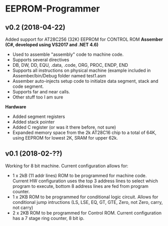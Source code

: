 # EEPROM-Programmer

v0.2 (2018-04-22)
--------------------------------------------------------------------------------------
Added support for AT28C256 (32K) EEPROM for CONTROL ROM
**Assember (C#, developed using VS2017 and .NET 4.6)**
  - Used to assemble "assembly" code to machine code.
  - Supports several directives
  - DB, DW, DD, EQU, .data, .code, ORG, PROC, ENDP, END
  - Supports all instructions on physical machine (example included in Assember/bin/Debug folder named test1.asm
  - Assember auto-injects setup code to initialze data segment, stack and code segment.
  - Supports far and near calls.
  - Other stuff too I am sure
  
**Hardware**
  - Added segment registers
  - Added stack pointer
  - Added C register (or was it there before, not sure)
  - Expanded memory space from the 2k AT28C16 chip to a total of 64K, using EEPROM for lowest 2K, SRAM for upper 62k.
  


v0.1 (2018-02-??)
--------------------------------------------------------------------------------------
Working for 8 bit machine. 
Current configuration allows for:
 - 1 x 2kB (11 addr lines) ROM to be programmed for machine code. Current HW configuration uses the top 3 address lines to select which program to execute, bottom 8 address lines are fed from program counter.
 - 1 x 2KB ROM to be programmed for conditional logic circuit. Allows for conditional jump intructions (LS, LSE, EQ, GT, GTE, Zero, not Zero,  carry, not carry)
 - 2 x 2KB ROM to be programmed for Control ROM. Current configuration has a 7 stage ring counter, 8 bit ip.
 
 
 
